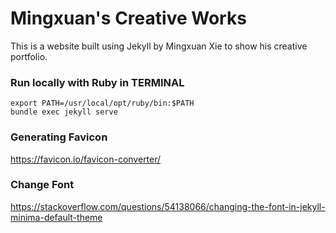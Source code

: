 # Mingxuan's Creative Works

This is a website built using Jekyll by Mingxuan Xie to show his creative portfolio.

### Run locally with Ruby in TERMINAL
```
export PATH=/usr/local/opt/ruby/bin:$PATH
bundle exec jekyll serve
```
### Generating Favicon
https://favicon.io/favicon-converter/

### Change Font
https://stackoverflow.com/questions/54138066/changing-the-font-in-jekyll-minima-default-theme

